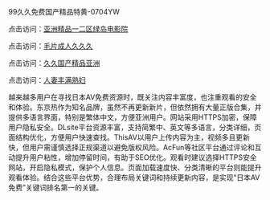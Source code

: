 99久久免费国产精品特黄-0704YW

点击访问：<a href="https://bsdf-5f5.pages.dev/">亚洲精品一二区绿岛电影院</a>

点击访问：<a href="https://cfad.pages.dev/">毛片成人久久久</a>

点击访问：<a href="https://gfd-5xg.pages.dev/">久久国产精品亚洲</a>

点击访问：<a href="https://fdhf-454.pages.dev/">人妻丰满熟妇</a>

越来越多用户在寻找日本AV免费资源时，既关注内容丰富度，也注重观看的安全和体验。东京热作为知名品牌，虽然不再更新新片，但依然拥有大量正版合集，并提供多语言界面，特别是繁体中文，方便亚洲用户。网站采用HTTPS加密，保障用户隐私安全。DLsite平台资源丰富，支持简繁中、英文等多语言，分类详细，页面结构优化，方便用户快速查找。ThisAV以用户上传内容为主，视频多且更新快，但用户需谨慎选择正规渠道以避免版权风险。AcFun等社区平台通过评论和互动提升用户粘性，增加停留时间，有助于SEO优化。观看时建议选择HTTPS安全网站，开启隐私模式，保护个人信息。页面加载速度快、分类清晰的平台则能提升观看体验。结合这些平台优势，合理布局关键词和持续更新内容，是实现“日本AV免费”关键词排名第一的关键。

<span style="display:none;">[Canonical link]( https://github.com/bkpp20250704/bkpp14 ）</span>

